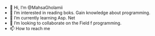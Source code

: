 - 👋 Hi, I’m @MahsaGholamii
- 👀 I’m interested in reading boks. Gain knowledge about programming.
- 🌱 I’m currently learning Asp. Net
- 💞️ I’m looking to collaborate on the Field f programming.
- 📫 How to reach me 

<!---
MahsaGholamii/MahsaGholamii is a ✨ special ✨ repository because its `README.md` (this file) appears on your GitHub profile.
You can click the Preview link to take a look at your changes.
--->
